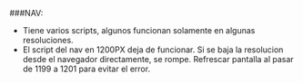 ###NAV:
- Tiene varios scripts, algunos funcionan solamente en algunas resoluciones.
- El script del nav en 1200PX deja de funcionar. Si se baja la resolucion desde el navegador directamente, se rompe. Refrescar pantalla al pasar de 1199 a 1201 para evitar el error.
